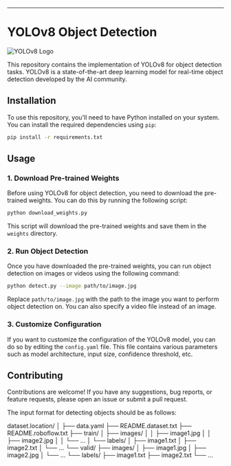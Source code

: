 

---

# YOLOv8 Object Detection

![YOLOv8 Logo](https://link.to.your/image.png)

This repository contains the implementation of YOLOv8 for object detection tasks. YOLOv8 is a state-of-the-art deep learning model for real-time object detection developed by the AI community.

## Installation

To use this repository, you'll need to have Python installed on your system. You can install the required dependencies using `pip`:

```bash
pip install -r requirements.txt
```

## Usage

### 1. Download Pre-trained Weights

Before using YOLOv8 for object detection, you need to download the pre-trained weights. You can do this by running the following script:

```bash
python download_weights.py
```

This script will download the pre-trained weights and save them in the `weights` directory.

### 2. Run Object Detection

Once you have downloaded the pre-trained weights, you can run object detection on images or videos using the following command:

```bash
python detect.py --image path/to/image.jpg
```

Replace `path/to/image.jpg` with the path to the image you want to perform object detection on. You can also specify a video file instead of an image.

### 3. Customize Configuration

If you want to customize the configuration of the YOLOv8 model, you can do so by editing the `config.yaml` file. This file contains various parameters such as model architecture, input size, confidence threshold, etc.

## Contributing

Contributions are welcome! If you have any suggestions, bug reports, or feature requests, please open an issue or submit a pull request.


The input format for detecting objects should be as follows:

dataset.location/
│
├── data.yaml
├── README.dataset.txt
├── README.roboflow.txt
├── train/
│   ├── images/
│   │   ├── image1.jpg
│   │   ├── image2.jpg
│   │   └── ...
│   └── labels/
│       ├── image1.txt
│       ├── image2.txt
│       └── ...
└── valid/
    ├── images/
    │   ├── image1.jpg
    │   ├── image2.jpg
    │   └── ...
    └── labels/
        ├── image1.txt
        ├── image2.txt
        └── ...

